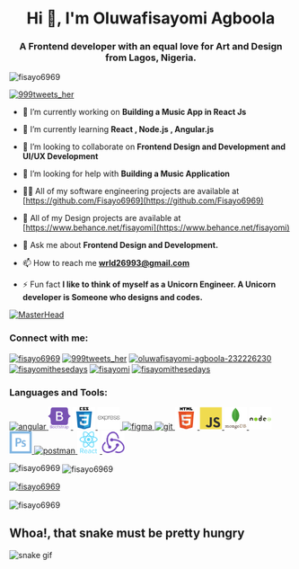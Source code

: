 
<h1 align="center">Hi 👋, I'm Oluwafisayomi Agboola</h1>
<h3 align="center">A Frontend developer with an equal love for Art and Design from Lagos, Nigeria.</h3>

<p align="left"> <img src="https://komarev.com/ghpvc/?username=fisayo6969&label=Profile%20views&color=0e75b6&style=flat" alt="fisayo6969" /> </p>


<p align="left"> <a href="https://twitter.com/999tweets_her" target="blank"><img src="https://img.shields.io/twitter/follow/999tweets_her?logo=twitter&style=for-the-badge" alt="999tweets_her" /></a> </p>


- 🔭 I’m currently working on **Building a Music App in React Js**

- 🌱 I’m currently learning **React , Node.js , Angular.js**

- 👯 I’m looking to collaborate on **Frontend Design and Development and UI/UX Development**

- 🤝 I’m looking for help with **Building a Music Application**

- 👨‍💻 All of my software engineering projects are available at [https://github.com/Fisayo6969](https://github.com/Fisayo6969)

- 📝 All of my Design projects are available at [https://www.behance.net/fisayomi](https://www.behance.net/fisayomi)

- 💬 Ask me about **Frontend Design and Development.**

- 📫 How to reach me **wrld26993@gmail.com**

- ⚡ Fun fact **I like to think of myself as a Unicorn Engineer. A Unicorn developer is Someone who designs and codes.**

[![MasterHead](https://r7q6w9z6.rocketcdn.me/career/wp-content/uploads/2021/01/1_LRjLAzWqaLiYl4N5DZH8Kg.gif)](https://github.com/Fisayo6969)

<h3 align="left">Connect with me:</h3>
<p align="left">
<a href="https://codepen.io/fisayo6969" target="blank"><img align="center" src="https://raw.githubusercontent.com/rahuldkjain/github-profile-readme-generator/master/src/images/icons/Social/codepen.svg" alt="fisayo6969" height="30" width="40" /></a>
<a href="https://twitter.com/999tweets_her" target="blank"><img align="center" src="https://raw.githubusercontent.com/rahuldkjain/github-profile-readme-generator/master/src/images/icons/Social/twitter.svg" alt="999tweets_her" height="30" width="40" /></a>
<a href="https://linkedin.com/in/oluwafisayomi-agboola-232226230" target="blank"><img align="center" src="https://raw.githubusercontent.com/rahuldkjain/github-profile-readme-generator/master/src/images/icons/Social/linked-in-alt.svg" alt="oluwafisayomi-agboola-232226230" height="30" width="40" /></a>
<a href="https://instagram.com/fisayomithesedays" target="blank"><img align="center" src="https://raw.githubusercontent.com/rahuldkjain/github-profile-readme-generator/master/src/images/icons/Social/instagram.svg" alt="fisayomithesedays" height="30" width="40" /></a>
<a href="https://www.behance.net/fisayomi" target="blank"><img align="center" src="https://raw.githubusercontent.com/rahuldkjain/github-profile-readme-generator/master/src/images/icons/Social/behance.svg" alt="fisayomi" height="30" width="40" /></a>
<a href="https://www.youtube.com/c/fisayomithesedays" target="blank"><img align="center" src="https://raw.githubusercontent.com/rahuldkjain/github-profile-readme-generator/master/src/images/icons/Social/youtube.svg" alt="fisayomithesedays" height="30" width="40" /></a>
</p>

<h3 align="left">Languages and Tools:</h3>
<p align="left"> <a href="https://angular.io" target="_blank" rel="noreferrer"> <img src="https://angular.io/assets/images/logos/angular/angular.svg" alt="angular" width="40" height="40"/> </a> <a href="https://getbootstrap.com" target="_blank" rel="noreferrer"> <img src="https://raw.githubusercontent.com/devicons/devicon/master/icons/bootstrap/bootstrap-plain-wordmark.svg" alt="bootstrap" width="40" height="40"/> </a> <a href="https://www.w3schools.com/css/" target="_blank" rel="noreferrer"> <img src="https://raw.githubusercontent.com/devicons/devicon/master/icons/css3/css3-original-wordmark.svg" alt="css3" width="40" height="40"/> </a> <a href="https://expressjs.com" target="_blank" rel="noreferrer"> <img src="https://raw.githubusercontent.com/devicons/devicon/master/icons/express/express-original-wordmark.svg" alt="express" width="40" height="40"/> </a> <a href="https://www.figma.com/" target="_blank" rel="noreferrer"> <img src="https://www.vectorlogo.zone/logos/figma/figma-icon.svg" alt="figma" width="40" height="40"/> </a> <a href="https://git-scm.com/" target="_blank" rel="noreferrer"> <img src="https://www.vectorlogo.zone/logos/git-scm/git-scm-icon.svg" alt="git" width="40" height="40"/> </a> <a href="https://www.w3.org/html/" target="_blank" rel="noreferrer"> <img src="https://raw.githubusercontent.com/devicons/devicon/master/icons/html5/html5-original-wordmark.svg" alt="html5" width="40" height="40"/> </a> <a href="https://developer.mozilla.org/en-US/docs/Web/JavaScript" target="_blank" rel="noreferrer"> <img src="https://raw.githubusercontent.com/devicons/devicon/master/icons/javascript/javascript-original.svg" alt="javascript" width="40" height="40"/> </a> <a href="https://www.mongodb.com/" target="_blank" rel="noreferrer"> <img src="https://raw.githubusercontent.com/devicons/devicon/master/icons/mongodb/mongodb-original-wordmark.svg" alt="mongodb" width="40" height="40"/> </a> <a href="https://nodejs.org" target="_blank" rel="noreferrer"> <img src="https://raw.githubusercontent.com/devicons/devicon/master/icons/nodejs/nodejs-original-wordmark.svg" alt="nodejs" width="40" height="40"/> </a> <a href="https://www.photoshop.com/en" target="_blank" rel="noreferrer"> <img src="https://raw.githubusercontent.com/devicons/devicon/master/icons/photoshop/photoshop-line.svg" alt="photoshop" width="40" height="40"/> </a> <a href="https://postman.com" target="_blank" rel="noreferrer"> <img src="https://www.vectorlogo.zone/logos/getpostman/getpostman-icon.svg" alt="postman" width="40" height="40"/> </a> <a href="https://reactjs.org/" target="_blank" rel="noreferrer"> <img src="https://raw.githubusercontent.com/devicons/devicon/master/icons/react/react-original-wordmark.svg" alt="react" width="40" height="40"/> </a> <a href="https://redux.js.org" target="_blank" rel="noreferrer"> <img src="https://raw.githubusercontent.com/devicons/devicon/master/icons/redux/redux-original.svg" alt="redux" width="40" height="40"/> </a> </p>

<p><img align="left" src="https://github-readme-stats.vercel.app/api/top-langs?username=fisayo6969&show_icons=true&locale=en&layout=compact" alt="fisayo6969" /></p>

<p>&nbsp;<img align="center" src="https://github-readme-stats.vercel.app/api?username=fisayo6969&show_icons=true&locale=en" alt="fisayo6969" /></p>

<p align="left"> <a href="https://github.com/ryo-ma/github-profile-trophy"><img src="https://github-profile-trophy.vercel.app/?username=fisayo6969" alt="fisayo6969" /></a> </p>

<p><img align="center" src="https://github-readme-streak-stats.herokuapp.com/?user=fisayo6969&" alt="fisayo6969" /></p>

## Whoa!, that snake must be pretty hungry 

![snake gif](https://github.com/Fisayo6969/Fisayo6969/blob/output/github-contribution-grid-snake.gif)
